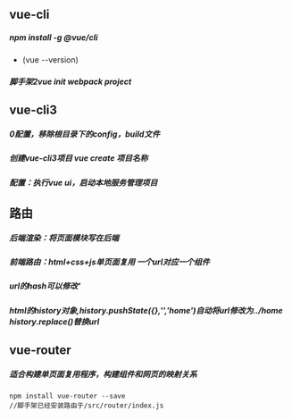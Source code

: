 ## vue-cli

##### npm install -g @vue/cli
+ (vue --version)
##### 脚手架2vue init webpack project

## vue-cli3

##### 0配置，移除根目录下的config，build文件

##### 创建vue-cli3项目 vue create 项目名称

##### 配置：执行vue ui，启动本地服务管理项目

## 路由

##### 后端渲染：将页面模块写在后端

##### 前端路由：html+css+js单页面复用 一个url对应一个组件

##### url的hash可以修改‘

##### html的history对象,history.pushState({},'','home')自动将url修改为../home history.replace()替换url

## vue-router

##### 适合构建单页面复用程序，构建组件和网页的映射关系

```$xslt
npm install vue-router --save
//脚手架已经安装路由于/src/router/index.js
```

#####